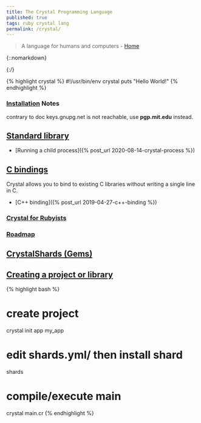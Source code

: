 ```yaml
---
title: The Crystal Programming Language
published: true
tags: ruby crystal lang
permalink: /crystal/
---
```

> A language for humans and computers - [Home](https://crystal-lang.org/)

{::nomarkdown}
<link rel="shortcut icon" href="https://crystal-lang.org/favicon.ico" type="image/x-icon" />
{:/}

{% highlight crystal %}
#!/usr/bin/env crystal
puts "Hello World!"
{% endhighlight %}

### [Installation](https://crystal-lang.org/install/on_ubuntu/) Notes

contrary to doc keys.gnupg.net is not reachable,
use **pgp.mit.edu** instead.

## [Standard library](https://crystal-lang.org/api/)
- [Running a child process]({% post_url 2020-08-14-crystal-process %})

## [C bindings](https://crystal-lang.org/reference/syntax_and_semantics/c_bindings/)

Crystal allows you to bind to existing C libraries without writing a single line in C.

- [C++ binding]({% post_url 2019-04-27-c++-binding %})


### [Crystal for Rubyists](http://www.crystalforrubyists.com/book/index.html)

### [Roadmap](https://github.com/crystal-lang/crystal/wiki/Roadmap)



## [CrystalShards (Gems)](http://crystalshards.xyz/?sort=updated&page=1)

## [Creating a project or library](https://crystal-lang.org/docs/using_the_compiler/)

{% highlight bash %}
# create project
crystal init app my_app
# edit shards.yml/ then install shard
shards
# compile/execute main
crystal main.cr
{% endhighlight %}


